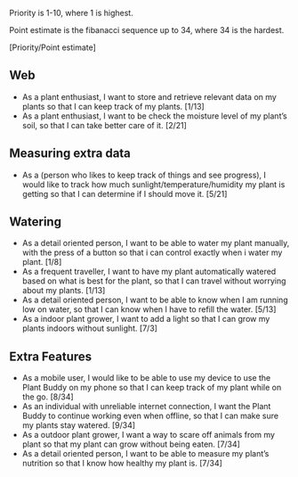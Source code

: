 Priority is 1-10, where 1 is highest.

Point estimate is the fibanacci sequence up to 34, where 34 is the hardest.

[Priority/Point estimate]

## Web
- As a plant enthusiast, I want to store and retrieve relevant data on my plants so that I can keep track of my plants. [1/13]
- As a plant enthusiast, I want to be check the moisture level of my plant’s soil, so that I can take better care of it. [2/21]

## Measuring extra data
- As a (person who likes to keep track of things and see progress), I would like to track how much sunlight/temperature/humidity my plant is getting so that I can determine if I should move it. [5/21]

## Watering
- As a detail oriented person, I want to be able to water my plant manually, with the press of a button so that i can control exactly when i water my plant. [1/8]
- As a frequent traveller, I want to have my plant automatically watered based on what is best for the plant, so that I can travel without worrying about my plants. [1/13]
- As a detail oriented person, I want to be able to know when I am running low on water, so that I can know when I have to refill the water. [5/13]
- As a indoor plant grower, I want to add a light so that I can grow my plants indoors without sunlight. [7/3]
	

## Extra Features
- As a mobile user, I would like to be able to use my device to use the Plant Buddy on my phone so that I can keep track of my plant while on the go. [8/34]
- As an individual with unreliable internet connection, I want the Plant Buddy to continue working even when offline, so that I can make sure my plants stay watered. [9/34]
- As a outdoor plant grower, I want a way to scare off animals from my plant so that my plant can grow without being eaten. [7/34]
- As a detail oriented person, I want to be able to measure my plant’s nutrition so that I know how healthy my plant is. [7/34]
